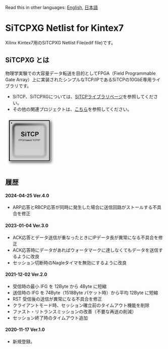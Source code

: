﻿﻿Read this in other languages: [English](README.md), [日本語](README.ja.md)

# SiTCPXG Netlist for Kintex7

Xilinx Kintex7用のSiTCPXG Netlist File(edif file)です。


## SiTCPXG とは

物理学実験での大容量データ転送を目的としてFPGA（Field Programmable Gate Array）上に実装されたシンプルなTCP/IPであるSiTCPの10GbE専用ライブラリです。

* SiTCP、SiTCPXGについては、[SiTCPライブラリページ](https://www.bbtech.co.jp/products/sitcp-library/)を参照してください。
* その他の関連プロジェクトは、[こちら](https://github.com/BeeBeansTechnologies)を参照してください。

![SiTCP](sitcp.png)


## 履歴

#### 2024-04-25 Ver.4.0
* ARP応答とRBCP応答が同時に発生した場合に送信回路がストールする不具合を修正

#### 2023-01-04 Ver.3.0
* ACK応答とデータ送信が重なったときにIPデータ長が異常になる不具合を修正
* ACK応答時にデータがあればウォータマークに達しなくてもデータを送信するように改良
* セッション切断時のNagleタイマを無効にするように改良

#### 2021-12-02 Ver.2.0

* 受信時の最小 IFG を 12Byte から 4Byte に短縮
* 送信時の IFG を 74Byte（1518Byte パケット時）から平均 12Byte に短縮
* RST 受信後の送信が異常になる不具合を修正
* クライアントモード時、セッション確立前のタイムアウト機能を削除
* ファスト・リトランスミッションの改善（不要な再送の削減）
* セッション終了時のタイムアウト追加

#### 2020-11-17 Ver.1.0

* 新規登録。



